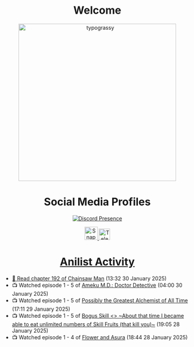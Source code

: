 <div align="center">

# Welcome
<a href="https://github.com/kawarimidoll/typograssy">
    <img alt="typograssy" src="https://typograssy.deno.dev/api?text=%E3%82%88%E3%81%86%E3%81%93%E3%81%9D%E3%81%BF%E3%81%AA%E3%81%95%E3%82%93%20-%20Sheby--&&l0=none&l1=82d9d0&l2=027353&l3=038c4c&l4=01402e&bg=none&frame=none&speed=100&comment=" width="421.99">
</a>

</div>

<div align="center">

# Social Media Profiles

[![Discord Presence](https://lanyard.cnrad.dev/api/612532963938271232)](https://discord.com/users/612532963938271232)


<a href="https://www.snapchat.com/add/a.sheby" title="Snapchat Profile">
    <img src="https://www.freepnglogos.com/uploads/snapchat-logo-png-0.png" width="35" alt="Snapchat Logo" />


<a href="https://t.me/ASheby" title="Telegram Profile">
    <img src="https://www.freepnglogos.com/uploads/telegram-logo-png-0.png" width="30" alt="Telegram Logo" />


</div>

<div align="center">

# Anilist Activity

</div>

<!-- ANILIST_ACTIVITY:start -->

-   📖 Read chapter 192 of [Chainsaw Man](https://anilist.co/manga/105778) (13:32 30 January 2025)
-   📺 Watched episode 1 - 5 of [Ameku M.D.: Doctor Detective](https://anilist.co/anime/176642) (04:00 30 January 2025)
-   📺 Watched episode 1 - 5 of [Possibly the Greatest Alchemist of All Time](https://anilist.co/anime/177506) (17:11 29 January 2025)
-   📺 Watched episode 1 - 5 of [Bogus Skill <<Fruitmaster>> ~About that time I became able to eat unlimited numbers of Skill Fruits (that kill you)~](https://anilist.co/anime/178100) (19:05 28 January 2025)
-   📺 Watched episode 1 - 4 of [Flower and Asura](https://anilist.co/anime/178022) (18:44 28 January 2025)

<!-- ANILIST_ACTIVITY:end -->
